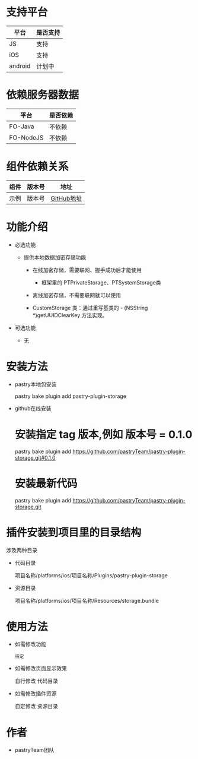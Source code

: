 # 支持平台
>
|平台 | 是否支持 |
|-----|------|
|JS    | 支持    |
|iOS    | 支持    |
|android    | 计划中    |

# 依赖服务器数据
>
|平台 | 是否依赖 |
|-----|------|
|FO-Java    | 不依赖    |
|FO-NodeJS    | 不依赖    |

# 组件依赖关系
>
|组件 | 版本号 | 地址|
|-----|------|----|
|示例    | 版本号    | [GitHub地址](#)|

# 功能介绍
>
* 必选功能
  
  * 提供本地数据加密存储功能
  
    * 在线加密存储，需要联网、握手成功后才能使用
  
      * 框架里的 PTPrivateStorage、PTSystemStorage类 
  
    * 离线加密存储，不需要联网就可以使用
  
     * CustomStorage 类：通过重写基类的 - (NSString *)getUUIDClearKey 方法实现。
      
* 可选功能
    * 无

# 安装方法
>
* pastry本地包安装

    pastry bake plugin add pastry-plugin-storage

>
* github在线安装

    # 安装指定 tag 版本,例如 版本号 = 0.1.0
    pastry bake plugin add https://github.com/pastryTeam/pastry-plugin-storage.git#0.1.0 
    
    # 安装最新代码
    pastry bake plugin add https://github.com/pastryTeam/pastry-plugin-storage.git

# 插件安装到项目里的目录结构
>
涉及两种目录

* 代码目录
        
    项目名称/platforms/ios/项目名称/Plugins/pastry-plugin-storage
    
* 资源目录
    
    项目名称/platforms/ios/项目名称/Resources/storage.bundle


# 使用方法
>
* 如需修改功能
        
    `待定`

> 
* 如需修改页面显示效果
        
    自行修改 代码目录

>
* 如需修改插件资源
        
    自定修改 资源目录

# 作者
>
* pastryTeam团队




